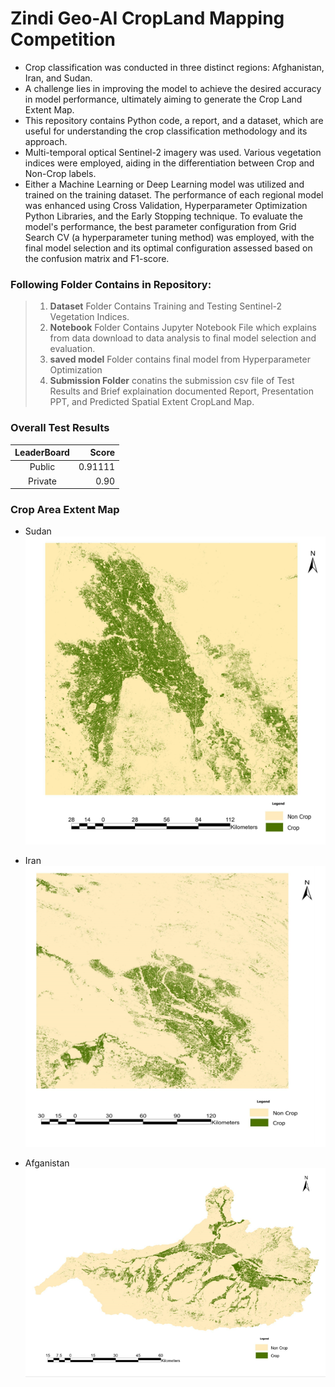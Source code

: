 # Zindi Geo-AI CropLand Mapping Competition

- Crop classification was conducted in three distinct regions: Afghanistan, Iran, and Sudan.
- A challenge lies in improving the model to achieve the desired accuracy in model performance, ultimately aiming to generate the Crop Land Extent Map.
- This repository contains Python code, a report, and a dataset, which are useful for understanding the crop classification methodology and its approach.
- Multi-temporal optical Sentinel-2 imagery was used. Various vegetation indices were employed, aiding in the differentiation between Crop and Non-Crop labels.
- Either a Machine Learning or Deep Learning model was utilized and trained on the training dataset. The performance of each regional model was enhanced using Cross Validation, Hyperparameter Optimization Python Libraries, and the Early Stopping technique. To evaluate the model's performance, the best parameter configuration from Grid Search CV (a hyperparameter tuning method) was employed, with the final model selection and its optimal configuration assessed based on the confusion matrix and F1-score.



### Following Folder Contains in Repository:

> 1. **Dataset** Folder Contains Training and Testing Sentinel-2 Vegetation Indices.
> 2. **Notebook** Folder Contains Jupyter Notebook File which explains from data download to data analysis to final model selection and evaluation.
> 3. **saved model** Folder contains final model from Hyperparameter Optimization
> 4. **Submission Folder** conatins the submission csv file of Test Results and Brief explaination documented Report, Presentation PPT, and Predicted Spatial Extent CropLand Map.


### Overall Test Results


| LeaderBoard | Score |
|:----------:|------------:|
| Public    | 0.91111    | 
| Private   | 0.90     | 

### Crop Area Extent Map

- Sudan
![Example Image](Submission/SudanCropLand.png)




- Iran
![Example Image](Submission/IranCropLand.png)




- Afganistan
![Example Image](Submission/AfghanCropLand.png)





